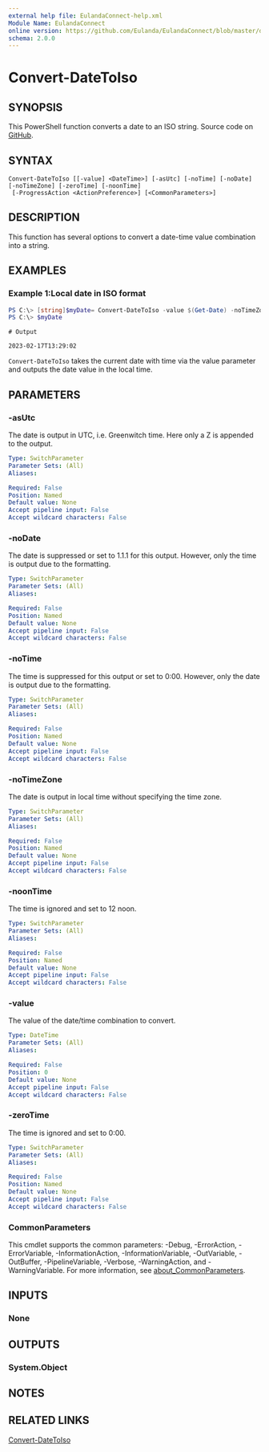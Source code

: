 ```yaml
---
external help file: EulandaConnect-help.xml
Module Name: EulandaConnect
online version: https://github.com/Eulanda/EulandaConnect/blob/master/docs/Convert-DateToIso.md
schema: 2.0.0
---
```


# Convert-DateToIso

## SYNOPSIS
This PowerShell function converts a date to an ISO string. Source code on [GitHub](https://github.com/Eulanda/EulandaConnect/blob/master/source/public/Convert-DateToIso.ps1).

## SYNTAX

```
Convert-DateToIso [[-value] <DateTime>] [-asUtc] [-noTime] [-noDate] [-noTimeZone] [-zeroTime] [-noonTime]
 [-ProgressAction <ActionPreference>] [<CommonParameters>]
```

## DESCRIPTION
This function has several options to convert a date-time value combination into a string.

## EXAMPLES

### Example 1:Local date in ISO format
```powershell
PS C:\> [string]$myDate= Convert-DateToIso -value $(Get-Date) -noTimeZone
PS C:\> $myDate
```

```
# Output

2023-02-17T13:29:02
```

`Convert-DateToIso` takes the current date with time via the value parameter and outputs the date value in the local time.

## PARAMETERS

### -asUtc
The date is output in UTC, i.e. Greenwitch time. Here only a Z is appended to the output. 

```yaml
Type: SwitchParameter
Parameter Sets: (All)
Aliases:

Required: False
Position: Named
Default value: None
Accept pipeline input: False
Accept wildcard characters: False
```

### -noDate
The date is suppressed or set to 1.1.1 for this output. However, only the time is output due to the formatting.

```yaml
Type: SwitchParameter
Parameter Sets: (All)
Aliases:

Required: False
Position: Named
Default value: None
Accept pipeline input: False
Accept wildcard characters: False
```

### -noTime
The time is suppressed for this output or set to 0:00. However, only the date is output due to the formatting.

```yaml
Type: SwitchParameter
Parameter Sets: (All)
Aliases:

Required: False
Position: Named
Default value: None
Accept pipeline input: False
Accept wildcard characters: False
```

### -noTimeZone
The date is output in local time without specifying the time zone.

```yaml
Type: SwitchParameter
Parameter Sets: (All)
Aliases:

Required: False
Position: Named
Default value: None
Accept pipeline input: False
Accept wildcard characters: False
```

### -noonTime
The time is ignored and set to 12 noon.

```yaml
Type: SwitchParameter
Parameter Sets: (All)
Aliases:

Required: False
Position: Named
Default value: None
Accept pipeline input: False
Accept wildcard characters: False
```

### -value
The value of the date/time combination to convert.

```yaml
Type: DateTime
Parameter Sets: (All)
Aliases:

Required: False
Position: 0
Default value: None
Accept pipeline input: False
Accept wildcard characters: False
```

### -zeroTime
The time is ignored and set to 0:00.

```yaml
Type: SwitchParameter
Parameter Sets: (All)
Aliases:

Required: False
Position: Named
Default value: None
Accept pipeline input: False
Accept wildcard characters: False
```


### CommonParameters
This cmdlet supports the common parameters: -Debug, -ErrorAction, -ErrorVariable, -InformationAction, -InformationVariable, -OutVariable, -OutBuffer, -PipelineVariable, -Verbose, -WarningAction, and -WarningVariable. For more information, see [about_CommonParameters](http://go.microsoft.com/fwlink/?LinkID=113216).

## INPUTS

### None

## OUTPUTS

### System.Object
## NOTES

## RELATED LINKS

[Convert-DateToIso](https://github.com/Eulanda/EulandaConnect/blob/master/source/public/Convert-DateToIso.ps1)





